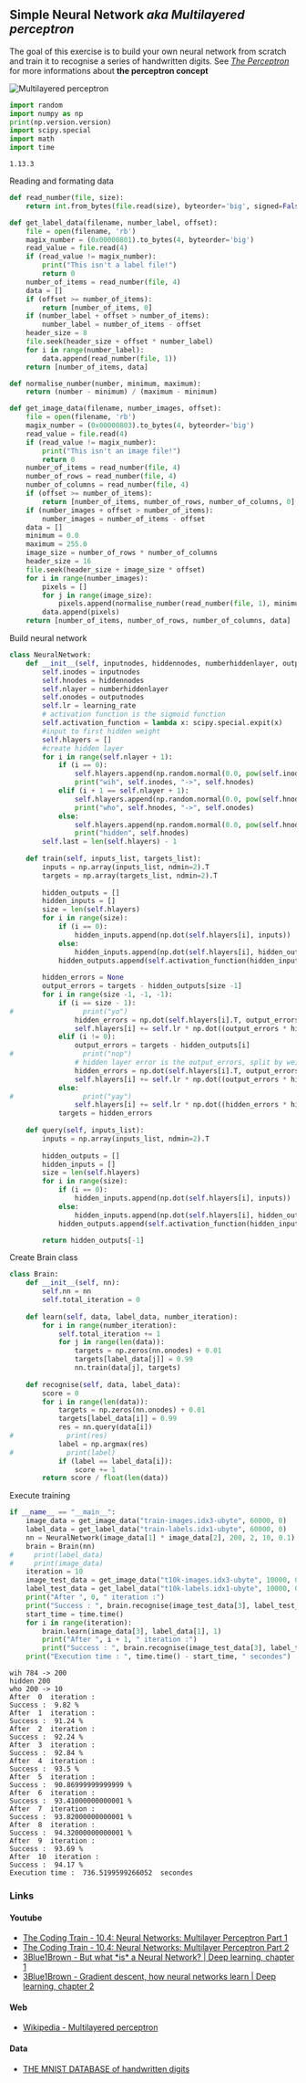
## Simple Neural Network *aka Multilayered perceptron*

The goal of this exercise is to build your own neural network from scratch and train it to recognise a series of handwritten digits. See *[The Perceptron](https://github.com/Claudiooo/DeepLearningLearning/blob/Group2/Jupyter/Nicolas/Perceptron.ipynb)* for more informations about **the perceptron concept**

![Multilayered perceptron](https://raw.githubusercontent.com/Claudiooo/DeepLearningLearning/Group2/Images/mlp-network.png)


```python
import random
import numpy as np
print(np.version.version)
import scipy.special
import math
import time
```

    1.13.3
    

Reading and formating data


```python
def read_number(file, size):
    return int.from_bytes(file.read(size), byteorder='big', signed=False)

def get_label_data(filename, number_label, offset):
    file = open(filename, 'rb')
    magix_number = (0x00000801).to_bytes(4, byteorder='big')
    read_value = file.read(4)
    if (read_value != magix_number):
        print("This isn't a label file!")
        return 0
    number_of_items = read_number(file, 4)
    data = []
    if (offset >= number_of_items):
        return [number_of_items, 0]
    if (number_label + offset > number_of_items):
        number_label = number_of_items - offset
    header_size = 8
    file.seek(header_size + offset * number_label)
    for i in range(number_label):
        data.append(read_number(file, 1))
    return [number_of_items, data]

def normalise_number(number, minimum, maximum):
    return (number - minimum) / (maximum - minimum)

def get_image_data(filename, number_images, offset):
    file = open(filename, 'rb')
    magix_number = (0x00000803).to_bytes(4, byteorder='big')
    read_value = file.read(4)
    if (read_value != magix_number):
        print("This isn't an image file!")
        return 0
    number_of_items = read_number(file, 4)
    number_of_rows = read_number(file, 4)
    number_of_columns = read_number(file, 4)
    if (offset >= number_of_items):
        return [number_of_items, number_of_rows, number_of_columns, 0]
    if (number_images + offset > number_of_items):
        number_images = number_of_items - offset
    data = []
    minimum = 0.0
    maximum = 255.0
    image_size = number_of_rows * number_of_columns
    header_size = 16
    file.seek(header_size + image_size * offset)
    for i in range(number_images):
        pixels = []
        for j in range(image_size):
            pixels.append(normalise_number(read_number(file, 1), minimum, maximum))
        data.append(pixels)
    return [number_of_items, number_of_rows, number_of_columns, data]
```

Build neural network


```python
class NeuralNetwork:
    def __init__(self, inputnodes, hiddennodes, numberhiddenlayer, outputnodes, learning_rate):
        self.inodes = inputnodes
        self.hnodes = hiddennodes
        self.nlayer = numberhiddenlayer
        self.onodes = outputnodes
        self.lr = learning_rate
        # activation function is the sigmoid function
        self.activation_function = lambda x: scipy.special.expit(x)
        #input to first hidden weight
        self.hlayers = []
        #create hidden layer
        for i in range(self.nlayer + 1):
            if (i == 0):
                self.hlayers.append(np.random.normal(0.0, pow(self.inodes, -0.5), (self.hnodes, self.inodes)))
                print("wih", self.inodes, "->", self.hnodes)
            elif (i + 1 == self.nlayer + 1):
                self.hlayers.append(np.random.normal(0.0, pow(self.hnodes, -0.5), (self.onodes, self.hnodes)))
                print("who", self.hnodes, "->", self.onodes)
            else:
                self.hlayers.append(np.random.normal(0.0, pow(self.hnodes, -0.5), (self.hnodes, self.hnodes)))
                print("hidden", self.hnodes)
        self.last = len(self.hlayers) - 1
    
    def train(self, inputs_list, targets_list):
        inputs = np.array(inputs_list, ndmin=2).T
        targets = np.array(targets_list, ndmin=2).T
        
        hidden_outputs = []
        hidden_inputs = []
        size = len(self.hlayers)
        for i in range(size):
            if (i == 0):
                hidden_inputs.append(np.dot(self.hlayers[i], inputs))
            else:
                hidden_inputs.append(np.dot(self.hlayers[i], hidden_outputs[-1]))
            hidden_outputs.append(self.activation_function(hidden_inputs[-1]))
        
        hidden_errors = None
        output_errors = targets - hidden_outputs[size -1]
        for i in range(size -1, -1, -1):
            if (i == size - 1):
#                 print("yo")
                hidden_errors = np.dot(self.hlayers[i].T, output_errors)
                self.hlayers[i] += self.lr * np.dot((output_errors * hidden_outputs[i] * (1.0 - hidden_outputs[i])), np.transpose(hidden_outputs[i - 1]))
            elif (i != 0):
                output_errors = targets - hidden_outputs[i]
#                 print("nop")
                # hidden layer error is the output_errors, split by weights, recombined at hidden nodes
                hidden_errors = np.dot(self.hlayers[i].T, output_errors)
                self.hlayers[i] += self.lr * np.dot((output_errors * hidden_outputs[i] * (1.0 - hidden_outputs[i])), np.transpose(hidden_outputs[i - 1]))
            else:
#                 print("yay")
                self.hlayers[i] += self.lr * np.dot((hidden_errors * hidden_outputs[i] * (1.0 - hidden_outputs[i])), np.transpose(inputs))
            targets = hidden_errors
        
    def query(self, inputs_list):
        inputs = np.array(inputs_list, ndmin=2).T
        
        hidden_outputs = []
        hidden_inputs = []
        size = len(self.hlayers)
        for i in range(size):
            if (i == 0):
                hidden_inputs.append(np.dot(self.hlayers[i], inputs))
            else:
                hidden_inputs.append(np.dot(self.hlayers[i], hidden_outputs[-1]))
            hidden_outputs.append(self.activation_function(hidden_inputs[-1]))

        return hidden_outputs[-1]
```

Create Brain class


```python
class Brain:
    def __init__(self, nn):
        self.nn = nn
        self.total_iteration = 0
        
    def learn(self, data, label_data, number_iteration):
        for i in range(number_iteration):
            self.total_iteration += 1
            for j in range(len(data)):
                targets = np.zeros(nn.onodes) + 0.01
                targets[label_data[j]] = 0.99
                nn.train(data[j], targets)
    
    def recognise(self, data, label_data):
        score = 0
        for i in range(len(data)):
            targets = np.zeros(nn.onodes) + 0.01
            targets[label_data[i]] = 0.99
            res = nn.query(data[i])
#             print(res)
            label = np.argmax(res)
#             print(label)
            if (label == label_data[i]):
                score += 1
        return score / float(len(data))
```

Execute training


```python
if __name__ == "__main__":
    image_data = get_image_data("train-images.idx3-ubyte", 60000, 0)
    label_data = get_label_data("train-labels.idx1-ubyte", 60000, 0)
    nn = NeuralNetwork(image_data[1] * image_data[2], 200, 2, 10, 0.1)
    brain = Brain(nn)
#     print(label_data)
#     print(image_data)
    iteration = 10
    image_test_data = get_image_data("t10k-images.idx3-ubyte", 10000, 0)
    label_test_data = get_label_data("t10k-labels.idx1-ubyte", 10000, 0)
    print("After ", 0, " iteration :")
    print("Success : ", brain.recognise(image_test_data[3], label_test_data[1]) * 100, "%")
    start_time = time.time()
    for i in range(iteration):
        brain.learn(image_data[3], label_data[1], 1)
        print("After ", i + 1, " iteration :")
        print("Success : ", brain.recognise(image_test_data[3], label_test_data[1]) * 100, "%")
    print("Execution time : ", time.time() - start_time, " secondes")
```

    wih 784 -> 200
    hidden 200
    who 200 -> 10
    After  0  iteration :
    Success :  9.82 %
    After  1  iteration :
    Success :  91.24 %
    After  2  iteration :
    Success :  92.24 %
    After  3  iteration :
    Success :  92.84 %
    After  4  iteration :
    Success :  93.5 %
    After  5  iteration :
    Success :  90.86999999999999 %
    After  6  iteration :
    Success :  93.41000000000001 %
    After  7  iteration :
    Success :  93.82000000000001 %
    After  8  iteration :
    Success :  94.32000000000001 %
    After  9  iteration :
    Success :  93.69 %
    After  10  iteration :
    Success :  94.17 %
    Execution time :  736.5199599266052  secondes
    

### Links

#### Youtube
 * [The Coding Train - 10.4: Neural Networks: Multilayer Perceptron Part 1](https://www.youtube.com/watch?v=u5GAVdLQyIg&list=PLRqwX-V7Uu6aCibgK1PTWWu9by6XFdCfh&index=4)
 * [The Coding Train - 10.4: Neural Networks: Multilayer Perceptron Part 2](https://www.youtube.com/watch?v=IlmNhFxre0w&list=PLRqwX-V7Uu6aCibgK1PTWWu9by6XFdCfh&index=5)
 * [3Blue1Brown - But what \*is* a Neural Network? | Deep learning, chapter 1](https://www.youtube.com/watch?v=aircAruvnKk)
 * [3Blue1Brown - Gradient descent, how neural networks learn | Deep learning, chapter 2
](https://www.youtube.com/watch?v=IHZwWFHWa-w)

#### Web
 * [Wikipedia - Multilayered perceptron](https://www.wikiwand.com/en/Multilayer_perceptron)
 
#### Data
 * [THE MNIST DATABASE of handwritten digits](http://yann.lecun.com/exdb/mnist/)
